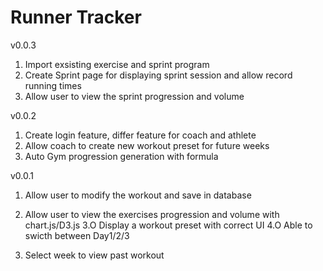 # Runner Tracker
v0.0.3
1. Import exsisting exercise and sprint program
2. Create Sprint page for displaying sprint session and allow record running times
3. Allow user to view the sprint progression and volume

v0.0.2
1. Create login feature, differ feature for coach and athlete
2. Allow coach to create new workout preset for future weeks
3. Auto Gym progression generation with formula

v0.0.1
1. Allow user to modify the workout and save in database
2. Allow user to view the exercises progression and volume with chart.js/D3.js
3.O Display a workout preset with correct UI
4.O Able to swicth between Day1/2/3
5. Select week to view past workout

    <PackageReference Include="Microsoft.AspNet.Cors" Version="5.3.0" />
    <PackageReference Include="Microsoft.EntityFrameworkCore.Tools" Version="8.0.10">
    <PackageReference Include="Microsoft.VisualStudio.Web.CodeGeneration.Design" Version="8.0.6" />
    <PackageReference Include="Npgsql.EntityFrameworkCore.PostgreSQL" Version="8.0.4" />
    <PackageReference Include="Swashbuckle.AspNetCore" Version="6.4.0" />

